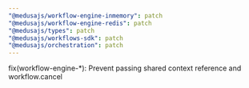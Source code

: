 ```yaml
---
"@medusajs/workflow-engine-inmemory": patch
"@medusajs/workflow-engine-redis": patch
"@medusajs/types": patch
"@medusajs/workflows-sdk": patch
"@medusajs/orchestration": patch
---
```


fix(workflow-engine-\*): Prevent passing shared context reference and workflow.cancel
